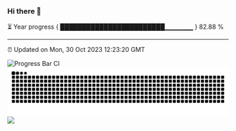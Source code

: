 ### Hi there 👋

⏳ Year progress { ████████████████████████▁▁▁▁▁▁ } 82.88 %

---

⏰ Updated on Mon, 30 Oct 2023 12:23:20 GMT

![Progress Bar CI](https://github.com/liununu/liununu/workflows/Progress%20Bar%20CI/badge.svg)![](https://raw.githubusercontent.com/L1cardo/L1cardo/main/assets/github-contribution-grid-snake.svg)![](https://raw.githubusercontent.com/seesaws/seesaws/main/assets/github-contribution-grid-snake.svg)
